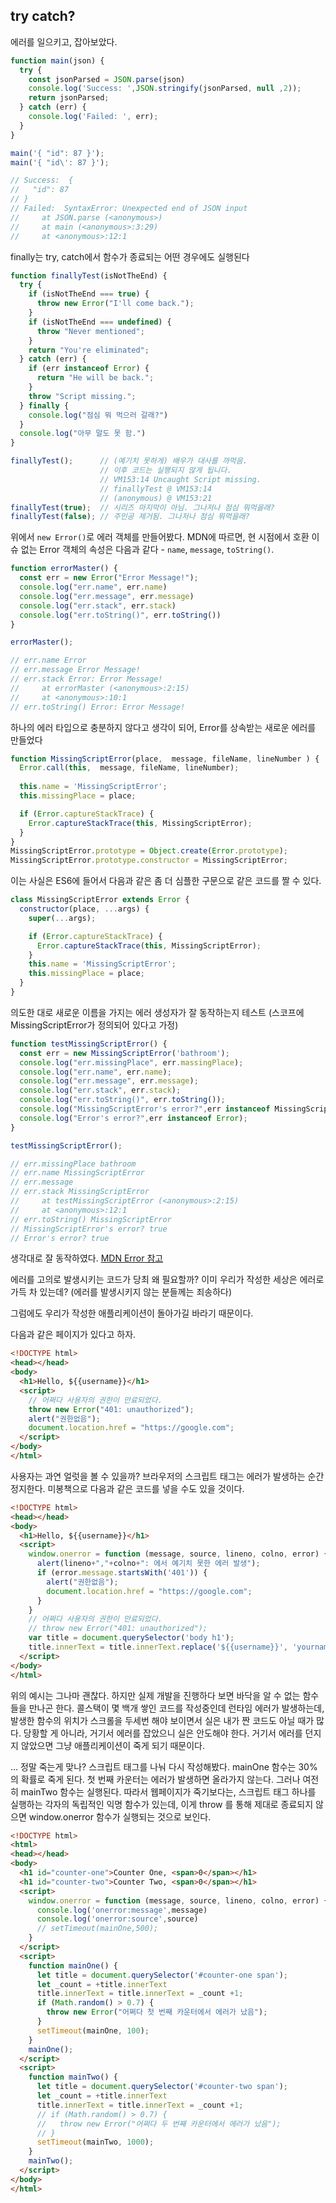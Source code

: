 
## try catch?


에러를 일으키고, 잡아보았다.


```javascript
function main(json) {
  try {
    const jsonParsed = JSON.parse(json)
    console.log('Success: ',JSON.stringify(jsonParsed, null ,2));
    return jsonParsed;
  } catch (err) {
    console.log('Failed: ', err);
  }
}

main('{ "id": 87 }');
main('{ "id\': 87 }');

// Success:  {
//   "id": 87
// }
// Failed:  SyntaxError: Unexpected end of JSON input
//     at JSON.parse (<anonymous>)
//     at main (<anonymous>:3:29)
//     at <anonymous>:12:1
```


finally는 try, catch에서 함수가 종료되는 어떤 경우에도 실행된다


```javascript
function finallyTest(isNotTheEnd) {
  try {
    if (isNotTheEnd === true) {
      throw new Error("I'll come back.");
    }
    if (isNotTheEnd === undefined) {
      throw "Never mentioned";
    }
    return "You're eliminated";
  } catch (err) {
    if (err instanceof Error) {
      return "He will be back.";
    }
    throw "Script missing.";
  } finally {
    console.log("점심 뭐 먹으러 갈래?")
  }
  console.log("아무 말도 못 함.")
}

finallyTest();      // (예기치 못하게) 배우가 대사를 까먹음.
                    // 이후 코드는 실행되지 않게 됩니다.
                    // VM153:14 Uncaught Script missing.
                    // finallyTest @ VM153:14
                    // (anonymous) @ VM153:21
finallyTest(true);  // 시리즈 마지막이 아님. 그나저나 점심 뭐먹을래?
finallyTest(false); // 주인공 제거됨. 그나저나 점심 뭐먹을래?
```


위에서 `new Error()`로 에러 객체를 만들어봤다. MDN에 따르면, 현 시점에서 호환 이슈 없는 Error 객체의 속성은 다음과 같다 - `name`, `message`, `toString()`.


```javascript
function errorMaster() {
  const err = new Error("Error Message!");
  console.log("err.name", err.name)
  console.log("err.message", err.message)
  console.log("err.stack", err.stack)
  console.log("err.toString()", err.toString())
}

errorMaster();

// err.name Error
// err.message Error Message!
// err.stack Error: Error Message!
//     at errorMaster (<anonymous>:2:15)
//     at <anonymous>:10:1
// err.toString() Error: Error Message!
```


하나의 에러 타입으로 충분하지 않다고 생각이 되어, Error를 상속받는 새로운 에러를 만들었다


```javascript
function MissingScriptError(place,  message, fileName, lineNumber ) {
  Error.call(this,  message, fileName, lineNumber);
  
  this.name = 'MissingScriptError';
  this.missingPlace = place;

  if (Error.captureStackTrace) {
    Error.captureStackTrace(this, MissingScriptError);
  }
}
MissingScriptError.prototype = Object.create(Error.prototype);
MissingScriptError.prototype.constructor = MissingScriptError;
```


이는 사실은 ES6에 들어서 다음과 같은 좀 더 심플한 구문으로 같은 코드를 짤 수 있다.


```javascript
class MissingScriptError extends Error {
  constructor(place, ...args) {
    super(...args);

    if (Error.captureStackTrace) {
      Error.captureStackTrace(this, MissingScriptError);
    }
    this.name = 'MissingScriptError';
    this.missingPlace = place;
  }
}
```


의도한 대로 새로운 이름을 가지는 에러 생성자가 잘 동작하는지 테스트 (스코프에 MissingScriptError가 정의되어 있다고 가정)


```javascript
function testMissingScriptError() {
  const err = new MissingScriptError('bathroom');
  console.log("err.missingPlace", err.massingPlace);
  console.log("err.name", err.name);
  console.log("err.message", err.message);
  console.log("err.stack", err.stack);
  console.log("err.toString()", err.toString());
  console.log("MissingScriptError's error?",err instanceof MissingScriptError);
  console.log("Error's error?",err instanceof Error);
}

testMissingScriptError();

// err.missingPlace bathroom
// err.name MissingScriptError
// err.message 
// err.stack MissingScriptError
//     at testMissingScriptError (<anonymous>:2:15)
//     at <anonymous>:12:1
// err.toString() MissingScriptError
// MissingScriptError's error? true
// Error's error? true
```


생각대로 잘 동작하였다. [MDN Error 참고](https://developer.mozilla.org/ko/docs/Web/JavaScript/Reference/Global_Objects/Error)


에러를 고의로 발생시키는 코드가 당최 왜 필요할까? 이미 우리가 작성한 세상은 에러로 가득 차 있는데? (에러를 발생시키지 않는 분들께는 죄송하다)


그럼에도 우리가 작성한 애플리케이션이 돌아가길 바라기 때문이다.


다음과 같은 페이지가 있다고 하자.


```html
<!DOCTYPE html>
<head></head>
<body>
  <h1>Hello, ${{username}}</h1>
  <script>
    // 어쩌다 사용자의 권한이 만료되었다.
    throw new Error("401: unauthorized");
    alert("권한없음");
    document.location.href = "https://google.com";
  </script>
</body>
</html>
```


사용자는 과연 얼럿을 볼 수 있을까? 브라우저의 스크립트 태그는 에러가 발생하는 순간 정지한다. 미봉책으로 다음과 같은 코드를 넣을 수도 있을 것이다.


```html
<!DOCTYPE html>
<head></head>
<body>
  <h1>Hello, ${{username}}</h1>
  <script>
    window.onerror = function (message, source, lineno, colno, error) {
      alert(lineno+","+colno+": 에서 예기치 못한 에러 발생");
      if (error.message.startsWith('401')) {
        alert("권한없음");
        document.location.href = "https://google.com";
      }
    }
    // 어쩌다 사용자의 권한이 만료되었다.
    // throw new Error("401: unauthorized");
    var title = document.querySelector('body h1');
    title.innerText = title.innerText.replace('${{username}}', 'yourname');
  </script>
</body>
</html>
```


위의 예시는 그나마 괜찮다. 하지만 실제 개발을 진행하다 보면 바닥을 알 수 없는 함수들을 만나곤 한다. 콜스택이 몇 백개 쌓인 코드를 작성중인데 런타임 에러가 발생하는데, 발생한 함수의 위치가 스크롤을 두세번 해야 보이면서 실은 내가 짠 코드도 아닐 때가 많다. 당황할 게 아니라, 거기서 에러를 잡았으니 실은 안도해야 한다. 거기서 에러를 던지지 않았으면 그냥 애플리케이션이 죽게 되기 때문이다.


… 정말 죽는게 맞나? 스크립트 태그를 나눠 다시 작성해봤다. mainOne 함수는 30%의 확률로 죽게 된다. 첫 번째 카운터는 에러가 발생하면 올라가지 않는다. 그러나 여전히 mainTwo 함수는 실행된다. 따라서 웹페이지가 죽기보다는, 스크립트 태그 하나를 실행하는 각자의 독립적인 익명 함수가 있는데, 이게 throw 를 통해 제대로 종료되지 않으면 window.onerror 함수가 실행되는 것으로 보인다.


```html
<!DOCTYPE html>
<html>
<head></head>
<body>
  <h1 id="counter-one">Counter One, <span>0</span></h1>
  <h1 id="counter-two">Counter Two, <span>0</span></h1>
  <script>
    window.onerror = function (message, source, lineno, colno, error) {
      console.log('onerror:message',message)
      console.log('onerror:source',source)
      // setTimeout(mainOne,500);
    }
  </script>
  <script>
    function mainOne() {
      let title = document.querySelector('#counter-one span');
      let _count = +title.innerText
      title.innerText = title.innerText = _count +1;
      if (Math.random() > 0.7) {
        throw new Error("어쩌다 첫 번째 카운터에서 에러가 났음");
      }
      setTimeout(mainOne, 100);
    }
    mainOne();
  </script>
  <script>
    function mainTwo() {
      let title = document.querySelector('#counter-two span');
      let _count = +title.innerText
      title.innerText = title.innerText = _count +1;
      // if (Math.random() > 0.7) {
      //   throw new Error("어쩌다 두 번째 카운터에서 에러가 났음");
      // }
      setTimeout(mainTwo, 1000);
    }
    mainTwo();
  </script>
</body>
</html>
```

